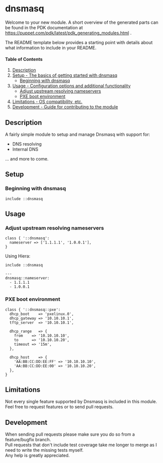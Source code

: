
# dnsmasq

Welcome to your new module. A short overview of the generated parts can be found in the PDK documentation at https://puppet.com/pdk/latest/pdk_generating_modules.html .

The README template below provides a starting point with details about what information to include in your README.

#### Table of Contents

1. [Description](#description)
2. [Setup - The basics of getting started with dnsmasq](#setup)
    * [Beginning with dnsmasq](#beginning-with-dnsmasq)
3. [Usage - Configuration options and additional functionality](#usage)
	* [Adjust upstream resolving nameservers](#adjust-upstream-resolving-nameservers)
	* [PXE boot environment](#pxe-boot-environment)
4. [Limitations - OS compatibility, etc.](#limitations)
5. [Development - Guide for contributing to the module](#development)

## Description

A fairly simple module to setup and manage Dnsmasq with support for:

- DNS resolving
- Internal DNS

... and more to come.

## Setup

### Beginning with dnsmasq

```
include ::dnsmasq
```

## Usage

### Adjust upstream resolving nameservers

```
class { '::dnsmasq':
  nameserver => ['1.1.1.1', '1.0.0.1'],
}
```

Using Hiera:

```
include ::dnsmasq
```

```
---
dnsmasq::nameserver:
  - 1.1.1.1
  - 1.0.0.1
```

### PXE boot environment

```
class { '::dnsmasq::pxe':
  dhcp_boot    => 'pxelinux.0',
  dhcp_gateway => '10.10.10.1',
  tftp_server  => '10.10.10.1',
  
  dhcp_range   => {
  	from    => '10.10.10.10',
  	to      => '10.10.10.20',
  	timeout => '15m',
  },
  
  dhcp_host    => {
  	'AA:BB:CC:DD:EE:FF' => '10.10.10.10',
  	'AA:BB:CC:DD:EE:00' => '10.10.10.20',
  },
}
```

## Limitations

Not every single feature supported by Dnsmasq is included in this module.  
Feel free to request features or to send pull requests.


## Development

When sending pull requests please make sure you do so from a feature/bugfix branch.  
Pull requests that don't include test coverage take me longer to merge as I need to write the missing tests myself.  
Any help is greatly appreciated.